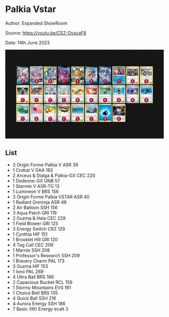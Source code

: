 # Palkia Vstar

Author: Expanded ShowRoom

Source: <https://youtu.be/CEZ-OvscaF8>

Date: 14th June 2023

![decklist](../../images/PAL/Palkia%20Vstar/2-%20Palkia%20Vstar.png)

## List

* 3 Origin Forme Palkia V ASR 39
* 1 Crobat V DAA 182
* 2 Arceus & Dialga & Palkia-GX CEC 220
* 1 Dedenne-GX UNB 57
* 1 Starmie V ASR-TG 13
* 1 Lumineon V BRS 156
* 3 Origin Forme Palkia VSTAR ASR 40
* 1 Radiant Greninja ASR 46
* 2 Air Balloon SSH 156
* 3 Aqua Patch GRI 119
* 2 Guzma & Hala CEC 229
* 1 Field Blower GRI 125
* 3 Energy Switch CRZ 129
* 1 Cynthia HIF 151
* 1 Brooklet Hill GRI 120
* 4 Tag Call CEC 206
* 1 Marnie SSH 208
* 1 Professor's Research SSH 209
* 1 Bravery Charm PAL 173
* 3 Guzma HIF 153
* 1 Iono PAL 269
* 4 Ultra Ball BRS 186
* 2 Capacious Bucket RCL 156
* 1 Stormy Mountains EVS 161
* 1 Choice Belt BRS 135
* 4 Quick Ball SSH 216
* 4 Aurora Energy SSH 186
* 7 Basic {W} Energy ecalt 3
